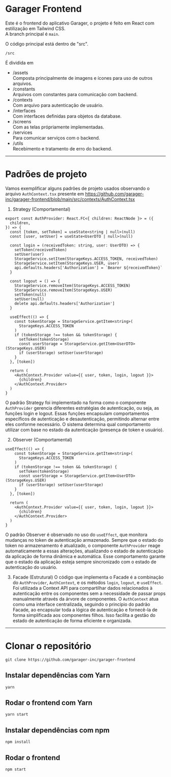 # Garager Frontend

Este é o frontend do aplicativo Garager, o projeto é feito em React com estilização em Tailwind CSS.  
A branch principal é `main`.

O código principal está dentro de "src".

```
/src
```

É dividida em 

- /assets<br>
Composta principalmente de imagens e ícones para uso de outros arquivos.
- /constants<br>
Arquivos com constantes para comunicação com backend.
- /contexts<br>
Com arquivo para autenticação de usuário.
- /interfaces<br>
Com interfaces definidas para objetos da database.
- /screens<br>
Com as telas própriamente implementadas.
- /services<br>
Para comunicar serviços com o backend.
- /utils<br>
Recebimento e tratamento de erro do backend.

---

# Padrões de projeto
Vamos exemplificar alguns padrões de projeto usados observando o arquivo `AuthContext.tsx` presente em https://github.com/garager-inc/garager-frontend/blob/main/src/contexts/AuthContext.tsx

1. Strategy (Comportamental)
```
export const AuthProvider: React.FC<{ children: ReactNode }> = ({
  children,
}) => {
  const [token, setToken] = useState<string | null>(null)
  const [user, setUser] = useState<UserDTO | null>(null)

  const login = (receivedToken: string, user: UserDTO) => {
    setToken(receivedToken)
    setUser(user)
    StorageService.setItem(StorageKeys.ACCESS_TOKEN, receivedToken)
    StorageService.setItem(StorageKeys.USER, user)
    api.defaults.headers['Authorization'] = `Bearer ${receivedToken}`
  }

  const logout = () => {
    StorageService.removeItem(StorageKeys.ACCESS_TOKEN)
    StorageService.removeItem(StorageKeys.USER)
    setToken(null)
    setUser(null)
    delete api.defaults.headers['Authorization']
  }

  useEffect(() => {
    const tokenStorage = StorageService.getItem<string>(
      StorageKeys.ACCESS_TOKEN
    )
    if (tokenStorage !== token && tokenStorage) {
      setToken(tokenStorage)
      const userStorage = StorageService.getItem<UserDTO>(StorageKeys.USER)
      if (userStorage) setUser(userStorage)
    }
  }, [token])

  return (
    <AuthContext.Provider value={{ user, token, login, logout }}>
      {children}
    </AuthContext.Provider>
  )
}
```
O padrão Strategy foi implementado na forma como o componente `AuthProvider` gerencia diferentes estratégias de autenticação, ou seja, as funções login e logout. Essas funções encapsulam comportamentos específicos de autenticação e desautenticação, permitindo alternar entre eles conforme necessário. O sistema determina qual comportamento utilizar com base no estado da autenticação (presença de token e usuário).

2. Observer (Comportamental)
```
useEffect(() => {
    const tokenStorage = StorageService.getItem<string>(
      StorageKeys.ACCESS_TOKEN
    )
    if (tokenStorage !== token && tokenStorage) {
      setToken(tokenStorage)
      const userStorage = StorageService.getItem<UserDTO>(StorageKeys.USER)
      if (userStorage) setUser(userStorage)
    }
  }, [token])

  return (
    <AuthContext.Provider value={{ user, token, login, logout }}>
      {children}
    </AuthContext.Provider>
  )
}
```   
O padrão Observer é observado no uso do `useEffect`, que monitora mudanças no token de autenticação armazenado. Sempre que o estado do token no armazenamento é atualizado, o componente `AuthProvider` reage automaticamente a essas alterações, atualizando o estado de autenticação da aplicação de forma dinâmica e automática. Esse comportamento garante que o estado da aplicação esteja sempre sincronizado com o estado de autenticação do usuário.

3. Facade (Estrutural)
O código que implementa o Facade é a combinação do `AuthProvider`, `AuthContext`, e os métodos `login`, `logout`, e `useEffect`.<br>
Foi utilizada a Context API para compartilhar dados relacionados à autenticação entre os componentes sem a necessidade de passar props manualmente através da árvore de componentes. O `AuthContext` atua como uma interface centralizada, seguindo o princípio do padrão Facade, ao encapsular toda a lógica de autenticação e fornecê-la de forma simplificada aos componentes filhos. Isso facilita a gestão do estado de autenticação de forma eficiente e organizada.

---

# Clonar o repositório
```
git clone https://github.com/garager-inc/garager-frontend
```
## Instalar dependências com Yarn
```
yarn
```
## Rodar o frontend com Yarn
```
yarn start
```
## Instalar dependências com npm
```
npm install
```
## Rodar o frontend
```
npm start
```
